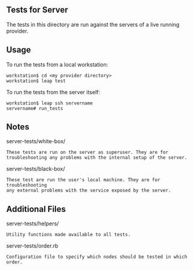 Tests for Server
---------------------------------

The tests in this directory are run against the servers of a live running
provider.

Usage
---------------------------------

To run the tests from a local workstation:

    workstation$ cd <my provider directory>
    workstation$ leap test

To run the tests from the server itself:

    workstation$ leap ssh servername
    servername# run_tests

Notes
---------------------------------

server-tests/white-box/

    These tests are run on the server as superuser. They are for
    troubleshooting any problems with the internal setup of the server.

server-tests/black-box/

    These test are run the user's local machine. They are for troubleshooting
    any external problems with the service exposed by the server.

Additional Files
---------------------------------

server-tests/helpers/

    Utility functions made available to all tests.

server-tests/order.rb

    Configuration file to specify which nodes should be tested in which order.


